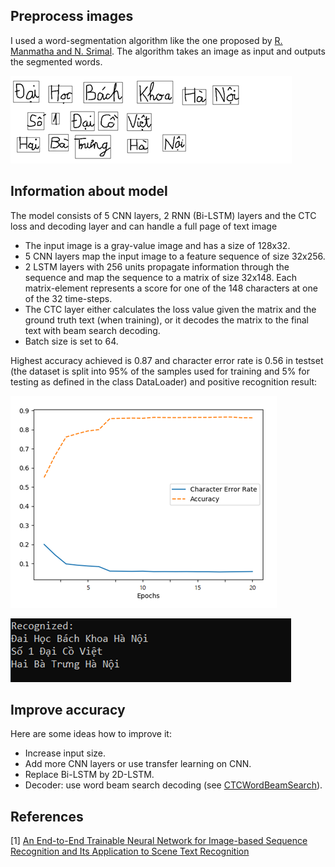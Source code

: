 ## Preprocess images
I used a word-segmentation algorithm like the one proposed by [R. Manmatha and N. Srimal](http://ciir.cs.umass.edu/pubfiles/mm-27.pdf). The algorithm takes an image as input and outputs the segmented words.

![segmented](./doc/segmented.png)
## Information about model
The model consists of 5 CNN layers, 2 RNN (Bi-LSTM) layers and the CTC loss and decoding layer and can handle a full page of text image
* The input image is a gray-value image and has a size of 128x32.
* 5 CNN layers map the input image to a feature sequence of size 32x256.
* 2 LSTM layers with 256 units propagate information through the sequence and map the sequence to a matrix of size 32x148. Each matrix-element represents a score for one of the 148 characters at one of the 32 time-steps.
* The CTC layer either calculates the loss value given the matrix and the ground truth text (when training), or it decodes the matrix to the final text with beam search decoding.
* Batch size is set to 64.

Highest accuracy achieved is 0.87 and character error rate is 0.56 in testset (the dataset is split into 95% of the samples used for training and 5% for testing as defined in the class DataLoader) and positive recognition result:

![plot](./doc/plot.png) 

![recognited](./doc/recognited.png)

## Improve accuracy
Here are some ideas how to improve it:
* Increase input size.
* Add more CNN layers or use transfer learning on CNN.
* Replace Bi-LSTM by 2D-LSTM.
* Decoder: use word beam search decoding (see [CTCWordBeamSearch](https://repositum.tuwien.ac.at/obvutwoa/content/titleinfo/2774578)).

## References
[1] [An End-to-End Trainable Neural Network for Image-based Sequence Recognition and Its Application to Scene Text Recognition](https://arxiv.org/pdf/1507.05717.pdf)
